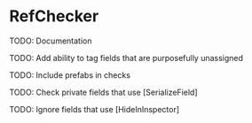 # RefChecker

TODO: Documentation

TODO: Add ability to tag fields that are purposefully unassigned

TODO: Include prefabs in checks

TODO: Check private fields that use [SerializeField]

TODO: Ignore fields that use [HideInInspector]
